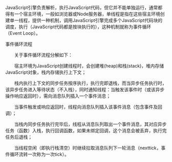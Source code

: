 JavaScript引擎负责解析，执行JavaScript代码，但它并不能单独运行，通常都得有一个宿主环境，一般如浏览器或Node服务器，单线程是指在这些宿主环境创建单一线程，提供一种机制，调用JavaScript引擎完成多个JavaScript代码块的调度，执行（JavaScript代码都是按块执行的），这种机制就称为事件循环（Event Loop）。

事件循环流程

　　关于事件循环流程分解如下：

　　宿主环境为JavaScript创建线程时，会创建堆(heap)和栈(stack)，堆内存储JavaScript对象，栈内存储执行上下文；

　　栈内执行上下文的同步任务按序执行，执行完即退栈，而当异步任务执行时，该异步任务进入等待状态（不入栈），同时通知线程：当触发该事件时（或该异步操作响应返回时），需向消息队列插入一个事件消息；

　　当事件触发或响应返回时，线程向消息队列插入该事件消息（包含事件及回调）；

　　当栈内同步任务执行完毕后，线程从消息队列取出一个事件消息，其对应异步任务（函数）入栈，执行回调函数，如果未绑定回调，这个消息会被丢弃，执行完任务后退栈；

　　当线程空闲（即执行栈清空）时继续拉取消息队列下一轮消息（nexttick，事件循环流转一次称为一次tick）。